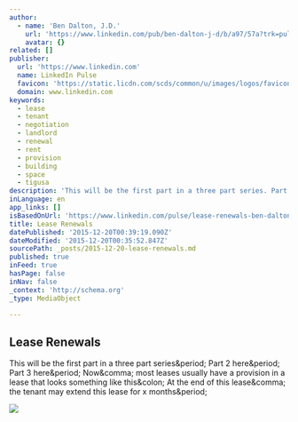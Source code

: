 ```yaml
---
author:
  - name: 'Ben Dalton, J.D.'
    url: 'https://www.linkedin.com/pub/ben-dalton-j-d/b/a97/57a?trk=pulse-det-athr_prof-art_hdr'
    avatar: {}
related: []
publisher:
  url: 'https://www.linkedin.com'
  name: LinkedIn Pulse
  favicon: 'https://static.licdn.com/scds/common/u/images/logos/favicons/v1/favicon.ico'
  domain: www.linkedin.com
keywords:
  - lease
  - tenant
  - negotiation
  - landlord
  - renewal
  - rent
  - provision
  - building
  - space
  - tigusa
description: 'This will be the first part in a three part series. Part 2 here. Part 3 here. Now, most leases usually have a provision in a lease that looks something like this: At the end of this lease, the tenant may extend this lease for x months.'
inLanguage: en
app_links: []
isBasedOnUrl: 'https://www.linkedin.com/pulse/lease-renewals-ben-dalton-j-d-?trk=mp-author-card'
title: Lease Renewals
datePublished: '2015-12-20T00:39:19.090Z'
dateModified: '2015-12-20T00:35:52.847Z'
sourcePath: _posts/2015-12-20-lease-renewals.md
published: true
inFeed: true
hasPage: false
inNav: false
_context: 'http://schema.org'
_type: MediaObject

---
```

<article style=""><h1>Lease Renewals</h1><p>This will be the first part in a three part series&amp;period; Part 2 here&amp;period; Part 3 here&amp;period; Now&amp;comma; most leases usually have a provision in a lease that looks something like this&amp;colon; At the end of this lease&amp;comma; the tenant may extend this lease for x months&amp;period;</p><img src="https://media.licdn.com/mpr/mpr/AAEAAQAAAAAAAAIyAAAAJGVjMzM4ODBiLTk3ZTYtNDU0Mi05ZjhjLWE4MGNjYjkyOGZiZg.jpg" /></article>